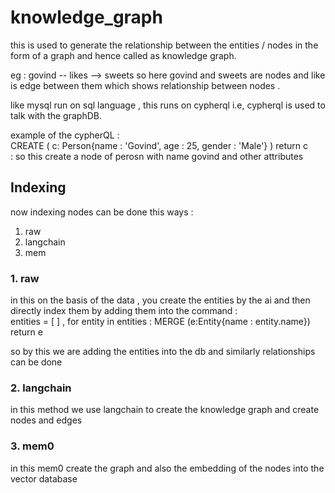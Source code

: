 # knowledge_graph

this is used to generate the relationship between the entities / nodes in the form of a graph and hence called as knowledge graph.

eg : govind -- likes --> sweets 
so here govind and sweets are nodes and like is edge between them which shows relationship between nodes . 

like mysql run on sql language , this runs on cypherql i.e, cypherql is used to talk with the graphDB. 

example of the cypherQL : <br>
    CREATE ( c: Person{name : 'Govind', age : 25, gender : 'Male'} ) return c <br>
    : so this create a node of perosn with name govind and other attributes


## Indexing 

now indexing nodes can be done this ways : <br>
1. raw  <br>
2. langchain <br>
3. mem <br>

### 1. raw 
in this on the basis of the data , you create the entities by the ai and then directly index them by adding them into the command : <br>
entities = [ ] , for entity in entities : MERGE (e:Entity{name : entity.name}) return e <br>

so by this we are adding the entities into the db and similarly relationships can be done 

### 2. langchain 
in this method we use langchain to create the knowledge graph and create nodes and edges 

### 3. mem0
in this mem0 create the graph and also the embedding of the nodes into the vector database
